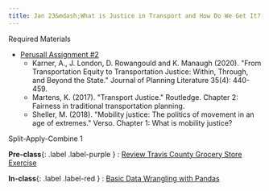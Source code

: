 ```yaml
---
title: Jan 23&mdash;What is Justice in Transport and How Do We Get It?
---
```


Required Materials  
* [Perusall Assignment #2](https://utexas.instructure.com/courses/1410081/assignments/6953242)
    * Karner, A., J. London, D. Rowangould and K. Manaugh (2020). "From Transportation Equity to Transportation Justice: Within, Through, and Beyond the State." Journal of Planning Literature 35(4): 440-459.
    * Martens, K. (2017). "Transport Justice." Routledge. Chapter 2: Fairness in traditional transportation planning. 
    * Sheller, M. (2018). "Mobility justice: The politics of movement in an age of extremes." Verso. Chapter 1: What is mobility justice?

Split-Apply-Combine 1

**Pre-class**{: .label .label-purple }
: [Review Travis County Grocery Store Exercise](https://colab.research.google.com/drive/1LekNDagbs-jXQ5O84JxBPY52EriXiVCF?usp=sharing)

**In-class**{: .label .label-red }
: [Basic Data Wrangling with Pandas](#)